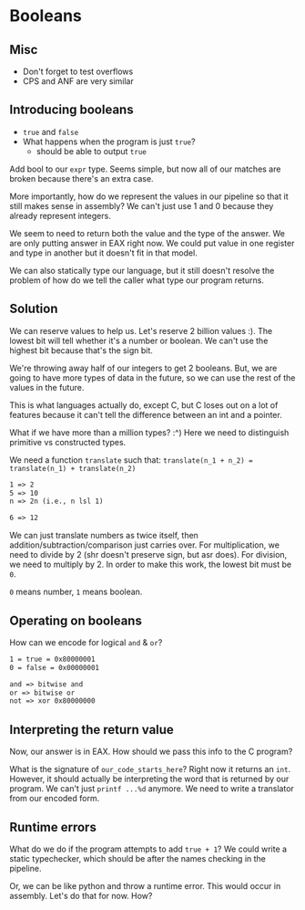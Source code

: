 # Booleans

## Misc

* Don't forget to test overflows
* CPS and ANF are very similar

## Introducing booleans

* `true` and `false`
* What happens when the program is just `true`?
    * should be able to output `true`

Add bool to our `expr` type. Seems simple, but now all of our matches are broken because there's an extra case.

More importantly, how do we represent the values in our pipeline so that it still makes sense in assembly? We can't just use 1 and 0 because they already represent integers.

We seem to need to return both the value and the type of the answer. We are only putting answer in EAX right now. We could put value in one register and type in another but it doesn't fit in that model.

We can also statically type our language, but it still doesn't resolve the problem of how do we tell the caller what type our program returns.

## Solution

We can reserve values to help us. Let's reserve 2 billion values :). The lowest bit will tell whether it's a number or boolean. We can't use the highest bit because that's the sign bit.

We're throwing away half of our integers to get 2 booleans. But, we are going to have more types of data in the future, so we can use the rest of the values in the future.

This is what languages actually do, except C, but C loses out on a lot of features because it can't tell the difference between an int and a pointer.

What if we have more than a million types? :^) Here we need to distinguish primitive vs constructed types.

We need a function `translate` such that: `translate(n_1 + n_2) = translate(n_1) + translate(n_2)`

```txt
1 => 2
5 => 10
n => 2n (i.e., n lsl 1)

6 => 12
```

We can just translate numbers as twice itself, then addition/subtraction/comparison just carries over. For multiplication, we need to divide by 2 (shr doesn't  preserve sign, but asr does). For division, we need to multiply by 2. In order to make this work, the lowest bit must be `0`.

`0` means number,  `1` means boolean.

## Operating on booleans

How can we encode for logical `and` & `or`?

```txt
1 = true = 0x80000001
0 = false = 0x00000001

and => bitwise and
or => bitwise or
not => xor 0x80000000
```

## Interpreting the return value

Now, our answer is in EAX. How should we pass this info to the C program?

What is the signature of `our_code_starts_here`? Right now it returns an `int`. However, it should actually be interpreting the word that is returned by our program. We can't just `printf ...%d` anymore. We need to write a translator from our encoded form.

## Runtime errors

What do we do if the program attempts to add `true + 1`? We could write a static typechecker, which should be after the names checking in the pipeline.

Or, we can be like python and throw a runtime error. This would occur in assembly. Let's do that for now. How?